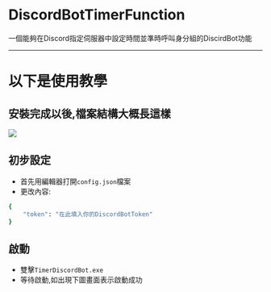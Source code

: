 # DiscordBotTimerFunction
一個能夠在Discord指定伺服器中設定時間並準時呼叫身分組的DiscirdBot功能

---

# 以下是使用教學
## 安裝完成以後,檔案結構大概長這樣
![](https://github.com/YuYue71/DiscordBotTimerFunction/blob/main/image/a.png)

## 初步設定
- 首先用編輯器打開`config.json`檔案
- 更改內容:
```bash
{
    "token": "在此填入你的DiscordBotToken"
}
```

## 啟動
- 雙擊`TimerDiscordBot.exe`
- 等待啟動,如出現下圖畫面表示啟動成功

## 
